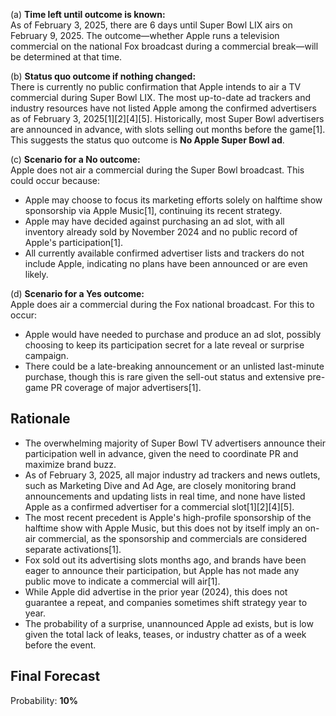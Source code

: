 (a) **Time left until outcome is known:**  
As of February 3, 2025, there are 6 days until Super Bowl LIX airs on February 9, 2025. The outcome—whether Apple runs a television commercial on the national Fox broadcast during a commercial break—will be determined at that time.

(b) **Status quo outcome if nothing changed:**  
There is currently no public confirmation that Apple intends to air a TV commercial during Super Bowl LIX. The most up-to-date ad trackers and industry resources have not listed Apple among the confirmed advertisers as of February 3, 2025[1][2][4][5]. Historically, most Super Bowl advertisers are announced in advance, with slots selling out months before the game[1]. This suggests the status quo outcome is **No Apple Super Bowl ad**.

(c) **Scenario for a No outcome:**  
Apple does not air a commercial during the Super Bowl broadcast. This could occur because:
- Apple may choose to focus its marketing efforts solely on halftime show sponsorship via Apple Music[1], continuing its recent strategy.
- Apple may have decided against purchasing an ad slot, with all inventory already sold by November 2024 and no public record of Apple's participation[1].
- All currently available confirmed advertiser lists and trackers do not include Apple, indicating no plans have been announced or are even likely.

(d) **Scenario for a Yes outcome:**  
Apple does air a commercial during the Fox national broadcast. For this to occur:
- Apple would have needed to purchase and produce an ad slot, possibly choosing to keep its participation secret for a late reveal or surprise campaign.
- There could be a late-breaking announcement or an unlisted last-minute purchase, though this is rare given the sell-out status and extensive pre-game PR coverage of major advertisers[1].

## Rationale

- The overwhelming majority of Super Bowl TV advertisers announce their participation well in advance, given the need to coordinate PR and maximize brand buzz.
- As of February 3, 2025, all major industry ad trackers and news outlets, such as Marketing Dive and Ad Age, are closely monitoring brand announcements and updating lists in real time, and none have listed Apple as a confirmed advertiser for a commercial slot[1][2][4][5].
- The most recent precedent is Apple's high-profile sponsorship of the halftime show with Apple Music, but this does not by itself imply an on-air commercial, as the sponsorship and commercials are considered separate activations[1].
- Fox sold out its advertising slots months ago, and brands have been eager to announce their participation, but Apple has not made any public move to indicate a commercial will air[1].
- While Apple did advertise in the prior year (2024), this does not guarantee a repeat, and companies sometimes shift strategy year to year.
- The probability of a surprise, unannounced Apple ad exists, but is low given the total lack of leaks, teases, or industry chatter as of a week before the event.

## Final Forecast

Probability: **10%**